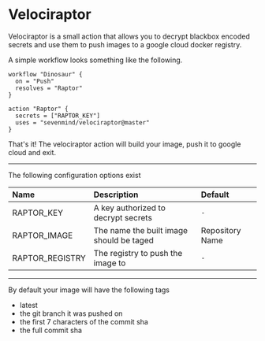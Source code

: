 # Velociraptor

Velociraptor is a small action that allows you to decrypt blackbox encoded
secrets and use them to push images to a google cloud docker registry.

A simple workflow looks something like the following.

```hcl
workflow "Dinosaur" {
  on = "Push"
  resolves = "Raptor"
}

action "Raptor" {
  secrets = ["RAPTOR_KEY"]
  uses = "sevenmind/velociraptor@master"
}
```

That's it! The velociraptor action will build your image, push it to google
cloud and exit.

---

The following configuration options exist

| Name            | Description                             | Default         |
|:----------------|:----------------------------------------|:----------------|
| RAPTOR_KEY      | A key authorized to decrypt secrets     | `-`             |
| RAPTOR_IMAGE    | The name the built image should be taged| Repository Name |
| RAPTOR_REGISTRY | The registry to push the image to       | `-`             |

---

By default your image will have the following tags

- latest
- the git branch it was pushed on
- the first 7 characters of the commit sha
- the full commit sha
